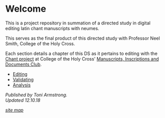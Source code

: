 # Welcome

This is a project repository in summation of a directed study in digital editing latin chant manuscripts with neumes.

This serves as the final product of this directed study with Professor Neel Smith, College of the Holy Cross.

Each section details a chapter of this DS as it pertains to editing with the [Chant project](https://github.com/hcmid/chant) at College of the Holy Cross' [Manuscripts, Inscriptions and Documents Club](http://hcmid.github.io/).  
* [Editing](https://toarmstrong.github.io/chants-tutorial18/editing.html)
* [Validating](https://toarmstrong.github.io/chants-tutorial18/validating.html)
* [Analysis](https://toarmstrong.github.io/chants-tutorial18/analysis.html)

_Published by Toni Armstrong. <br>
Updated 12.10.18_

_[site map](https://toarmstrong.github.io/chants-tutorial18/sitemap.html)_
